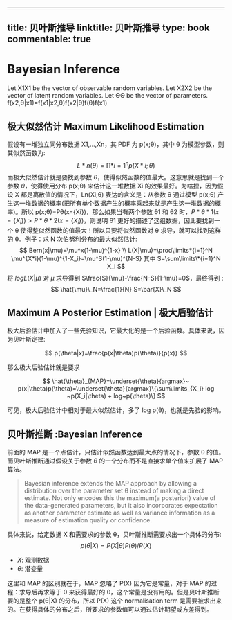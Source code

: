 
---
title: 贝叶斯推导
linktitle: 贝叶斯推导
type: book
commentable: true
---

# Bayesian Inference

Let X1X1 be the vector of observable random variables. Let X2X2 be the vector of latent random variables. Let ΘΘ be the vector of parameters. f(x2,θ|x1)=f(x1|x2,θ)f(x2|θ)f(θ)f(x1)

## 极大似然估计 Maximum Likelihood Estimation

假设有一堆独立同分布数据 X1,…,Xn，其 PDF 为 p(x;θ)，其中 θ 为模型参数，则其似然函数为: $$L*n(\theta)=\prod\limits*{i=1}^n p(X*i; \theta)$$ 而极大似然估计就是要找到参数 $\theta$，使得似然函数的值最大。这意思就是找到一个参数 $\theta$，使得使用分布 p(x;θ) 来估计这一堆数据 Xi 的效果最好。为啥捏，因为假设 X 都是离散值的情况下，Ln(Xi;θ) 表达的含义是：从参数 θ 通过模型 p(x;θ) 产生这一堆数据的概率(把所有单个数据产生的概率乘起来就是产生这一堆数据的概率)。所以 p(x;θ)=Pθ(x={Xi})，那么如果当有两个参数 θ1 和 θ2 时，$P*{\theta*1}(x=\{X_i\})>P*{\theta*2}(x=\{X_i\})$，则说明 θ1 更好的描述了这组数据，因此要找到一个 θ 使得整似然函数的值最大！所以只要将似然函数对 θ 求导，就可以找到这样的 θ。例子：求 N 次伯努利分布的最大似然估计: $$ Bern(x|\mu)=\mu^x(1-\mu)^{1-x} \\ L(X|\mu)=\prod\limits*{i=1}^N \mu^{X*i}(1-\mu)^{1-X_i}=\mu^S(1-\mu)^{N-S} 其中 S=\sum\limits\*{i=1}^N X_i $$ 将 $log L(X|\mu)$ 对 $\mu$ 求导得到 $\frac{S}{\mu}-\frac{N-S}{1-\mu}=0$，最终得到 : $$ \hat{\mu}\_N=\frac{1}{N} S=\bar{X}\_N $$

## Maximum A Posterior Estimation | 极大后验估计

极大后验估计中加入了一些先验知识，它最大化的是一个后验函数。具体来说，因为贝叶斯定律:

$$
p(\theta|x)=\frac{p(x|\theta)p(\theta)}{p(x)}
$$

那么极大后验估计就是要求

$$
\hat{\theta}_{MAP}=\underset{\theta}{argmax}~ p(x|\theta)p(\theta)=\underset{\theta}{argmax}\{\sum\limits_{X_i} log ~p(X_i|\theta) + log~p(\theta)\}
$$

可见，极大后验估计中相对于最大似然估计，多了 log p(θ)，也就是先验的影响。

## 贝叶斯推断 :Bayesian Inference

前面的 MAP 是一个点估计，只估计似然函数达到最大点的情况下，参数 θ 的值。而贝叶斯推断通过假设关于参数 $\theta$ 的一个分布而不是直接求单个值来扩展了 MAP 算法。

> Bayesian inference extends the MAP approach by allowing a distribution over the parameter set θ instead of making a direct estimate. Not only encodes this the maximum(a posteriori) value of the data-generated parameters, but it also incorporates expectation as another parameter estimate as well as variance information as a measure of estimation quality or confidence.

具体来说，给定数据 X 和需要求的参数 θ，贝叶斯推断需要求出一个具体的分布: $$ p(\theta|X)=P(X|\theta)P(\theta)/P(X) $$

- $X$: 观测数据
- $\theta$: 潜变量

这里和 MAP 的区别就在于，MAP 忽略了 P(X) 因为它是常量，对于 MAP 的过程：求导后再求等于 0 来获得最好的 θ，这个常量是没有用的。但是贝叶斯推断要的是整个 p(θ|X) 的分布，所以 P(X) 这个 normalisation term 是需要被求出来的。在获得具体的分布之后，所要求的参数值可以通过估计期望或方差得到。

    